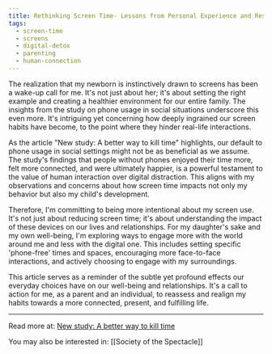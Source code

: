 ```yaml
---
title: Rethinking Screen Time- Lessons from Personal Experience and Research
tags:
  - screen-time
  - screens
  - digital-detox
  - parenting
  - human-connection
---
```

The realization that my newborn is instinctively drawn to screens has been a wake-up call for me. It's not just about her; it's about setting the right example and creating a healthier environment for our entire family. The insights from the study on phone usage in social situations underscore this even more. It's intriguing yet concerning how deeply ingrained our screen habits have become, to the point where they hinder real-life interactions.

As the article "New study: A better way to kill time" highlights, our default to phone usage in social settings might not be as beneficial as we assume. The study's findings that people without phones enjoyed their time more, felt more connected, and were ultimately happier, is a powerful testament to the value of human interaction over digital distraction. This aligns with my observations and concerns about how screen time impacts not only my behavior but also my child's development.

Therefore, I'm committing to being more intentional about my screen use. It's not just about reducing screen time; it's about understanding the impact of these devices on our lives and relationships. For my daughter's sake and my own well-being, I'm exploring ways to engage more with the world around me and less with the digital one. This includes setting specific 'phone-free' times and spaces, encouraging more face-to-face interactions, and actively choosing to engage with my surroundings.

This article serves as a reminder of the subtle yet profound effects our everyday choices have on our well-being and relationships. It's a call to action for me, as a parent and an individual, to reassess and realign my habits towards a more connected, present, and fulfilling life.

----

Read more at: [New study: A better way to kill time](https://technosapiens.substack.com/p/new-study-a-better-way-to-wait-in)

You may also be interested in: [[Society of the Spectacle]]